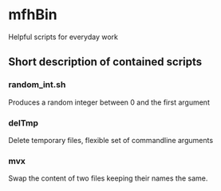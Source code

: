 # mfhBin
Helpful scripts for everyday work

## Short description of contained scripts
### random_int.sh
Produces a random integer between 0 and the first argument

### delTmp
Delete temporary files, flexible set of commandline arguments

### mvx
Swap the content of two files keeping their names the same.
